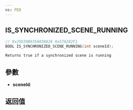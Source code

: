 ```yaml
---
ns: PED
---
```

## IS_SYNCHRONIZED_SCENE_RUNNING

```c
// 0x25D39B935A038A26 0x57A282F1
BOOL IS_SYNCHRONIZED_SCENE_RUNNING(int sceneId);
```

```
Returns true if a synchronized scene is running  
```

## 參數
* **sceneId**: 

## 返回值
